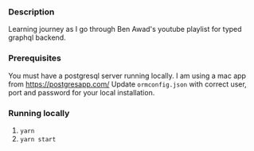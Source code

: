 ### Description
Learning journey as I go through Ben Awad's youtube playlist for typed graphql backend.

### Prerequisites
You must have a postgresql server running locally. I am using a mac app from https://postgresapp.com/
Update `ormconfig.json` with correct user, port and password for your local installation.

### Running locally
1. `yarn`
2. `yarn start`